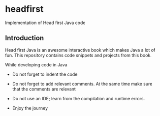 # headfirst
Implementation of Head first Java code

## Introduction
Head first Java is an awesome interactive book which makes Java a lot of fun. This repository contains code snippets and projects from this book.

While developing code in Java

- Do not forget to indent the code

- Do not forget to add relevant comments. At the same time make sure that the comments are relevant

- Do not use an IDE; learn from the compilation and runtime errors.

- Enjoy the journey
